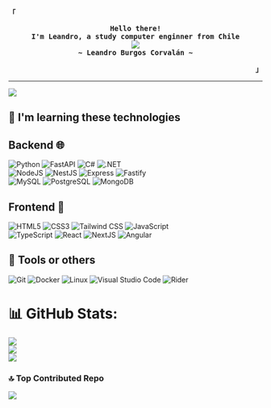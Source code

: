 <div align="justify">

<!-- Profile -->
<p align="left"><strong><samp>「</samp></strong></p>
  <p align="center">
    <samp>
      <b>
        Hello there!
      <br>
        I'm Leandro, a study computer enginner from Chile
      </b>
      <br>
        <image src="https://readme-typing-svg.herokuapp.com/?font=Iosevka&size=16&color=6791c9&center=true&width=410&height=45&lines=Programmer+|+Computer%20%20Engineer">
      <br>
      <b>
        ~ Leandro Burgos Corvalán ~
      </b>
    </samp>
  </p>
<p align="right"><strong><samp>」</samp></strong></p>

---
[![](https://visitcount.itsvg.in/api?id=lennardscript&icon=0&color=4)](https://visitcount.itsvg.in)

## 👾 I'm learning these technologies

## Backend 🌐
![Python](https://img.shields.io/badge/Python-3776AB.svg?style=for-the-badge&logo=Python&logoColor=white)
![FastAPI](https://img.shields.io/badge/FastAPI-009688?logo=fastapi&logoColor=fff&style=for-the-badge)
![C#](https://img.shields.io/badge/C%23-512BD4?logo=csharp&logoColor=fff&style=for-the-badge)
![.NET](https://img.shields.io/badge/.NET-512BD4?logo=dotnet&logoColor=fff&style=for-the-badge)
<br>
![NodeJS](https://img.shields.io/badge/Node.js-339933.svg?style=for-the-badge&logo=nodedotjs&logoColor=white)
![NestJS](https://img.shields.io/badge/NestJS-E0234E?logo=nestjs&logoColor=fff&style=for-the-badge)
![Express](https://img.shields.io/badge/Express-000000.svg?style=for-the-badge&logo=Express&logoColor=white)
![Fastify](https://img.shields.io/badge/fastify-%23000000.svg?style=for-the-badge&logo=fastify&logoColor=white)
<br>
![MySQL](https://img.shields.io/badge/MySQL-4479A1.svg?style=for-the-badge&logo=MySQL&logoColor=white)
![PostgreSQL](https://img.shields.io/badge/PostgreSQL-4169E1.svg?style=for-the-badge&logo=PostgreSQL&logoColor=white)
![MongoDB](https://img.shields.io/badge/MongoDB-47A248.svg?style=for-the-badge&logo=MongoDB&logoColor=white)

## Frontend 🚀
![HTML5](https://img.shields.io/badge/HTML5-E34F26.svg?style=for-the-badge&logo=HTML5&logoColor=white)
![CSS3](https://img.shields.io/badge/CSS3-1572B6.svg?style=for-the-badge&logo=CSS3&logoColor=white)
![Tailwind CSS](https://img.shields.io/badge/Tailwind%20CSS-06B6D4.svg?style=for-the-badge&logo=Tailwind-CSS&logoColor=white)
![JavaScript](https://img.shields.io/badge/JavaScript-F7DF1E.svg?style=for-the-badge&logo=JavaScript&logoColor=black)
<br>
![TypeScript](https://img.shields.io/badge/TypeScript-3178C6.svg?style=for-the-badge&logo=TypeScript&logoColor=white)
![React](https://img.shields.io/badge/react-%2320232a.svg?style=for-the-badge&logo=react&logoColor=%2361DAFB)
![NextJS](https://img.shields.io/badge/Next.js-000000.svg?style=for-the-badge&logo=nextdotjs&logoColor=white)
![Angular](https://img.shields.io/badge/angular-%23DD0031.svg?style=for-the-badge&logo=angular&logoColor=white)

## 🔨 Tools or others
![Git](https://img.shields.io/badge/Git-F05032.svg?style=for-the-badge&logo=Git&logoColor=white)
![Docker](https://img.shields.io/badge/Docker-2496ED.svg?style=for-the-badge&logo=Docker&logoColor=white)
![Linux](https://img.shields.io/badge/Linux-FCC624.svg?style=for-the-badge&logo=Linux&logoColor=black)
![Visual Studio Code](https://img.shields.io/badge/Visual%20Studio%20Code-0078d7.svg?style=for-the-badge&logo=visual-studio-code&logoColor=white)
![Rider](https://img.shields.io/badge/Rider-000?logo=rider&logoColor=fff&style=for-the-badge)
<br>

# 📊 GitHub Stats:
![](https://github-readme-stats.vercel.app/api?username=lennardscript&theme=nightowl&hide_border=false&include_all_commits=false&count_private=false)<br/>
![](https://github-readme-streak-stats.herokuapp.com/?user=lennardscript&theme=nightowl&hide_border=false)<br/>
![](https://github-readme-stats.vercel.app/api/top-langs/?username=lennardscript&theme=nightowl&hide_border=false&include_all_commits=false&count_private=false&layout=compact)

### 🔝 Top Contributed Repo
![](https://github-contributor-stats.vercel.app/api?username=lennardscript&limit=5&theme=tokyonight&combine_all_yearly_contributions=true)
